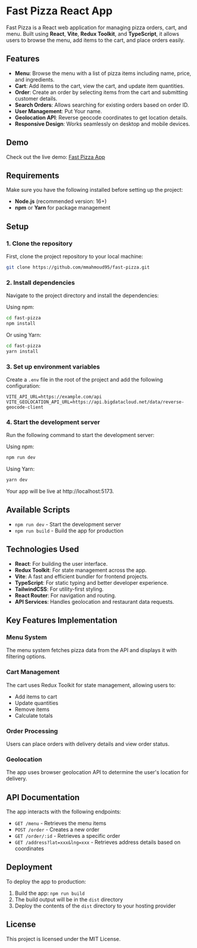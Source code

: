 # Fast Pizza React App

Fast Pizza is a React web application for managing pizza orders, cart, and menu. Built using **React**, **Vite**, **Redux Toolkit**, and **TypeScript**, it allows users to browse the menu, add items to the cart, and place orders easily.

## Features

- **Menu**: Browse the menu with a list of pizza items including name, price, and ingredients.
- **Cart**: Add items to the cart, view the cart, and update item quantities.
- **Order**: Create an order by selecting items from the cart and submitting customer details.
- **Search Orders**: Allows searching for existing orders based on order ID.
- **User Management**: Put Your name.
- **Geolocation API**: Reverse geocode coordinates to get location details.
- **Responsive Design**: Works seamlessly on desktop and mobile devices.

## Demo

Check out the live demo: [Fast Pizza App](https://fast-pizza-app-demo.example.com)

## Requirements

Make sure you have the following installed before setting up the project:
- **Node.js** (recommended version: 16+)
- **npm** or **Yarn** for package management

## Setup

### 1. Clone the repository

First, clone the project repository to your local machine:

```bash
git clone https://github.com/mmahmoud95/fast-pizza.git
```

### 2. Install dependencies

Navigate to the project directory and install the dependencies:

Using npm:
```bash
cd fast-pizza
npm install
```

Or using Yarn:
```bash
cd fast-pizza
yarn install
```

### 3. Set up environment variables

Create a `.env` file in the root of the project and add the following configuration:

```env
VITE_API_URL=https://example.com/api
VITE_GEOLOCATION_API_URL=https://api.bigdatacloud.net/data/reverse-geocode-client
```

### 4. Start the development server

Run the following command to start the development server:

Using npm:
```bash
npm run dev
```

Using Yarn:
```bash
yarn dev
```

Your app will be live at http://localhost:5173.

## Available Scripts

- `npm run dev` - Start the development server
- `npm run build` - Build the app for production



## Technologies Used

- **React**: For building the user interface.
- **Redux Toolkit**: For state management across the app.
- **Vite**: A fast and efficient bundler for frontend projects.
- **TypeScript**: For static typing and better developer experience.
- **TailwindCSS**: For utility-first styling.
- **React Router**: For navigation and routing.
- **API Services**: Handles geolocation and restaurant data requests.

## Key Features Implementation

### Menu System
The menu system fetches pizza data from the API and displays it with filtering options.

### Cart Management
The cart uses Redux Toolkit for state management, allowing users to:
- Add items to cart
- Update quantities
- Remove items
- Calculate totals

### Order Processing
Users can place orders with delivery details and view order status.

### Geolocation
The app uses browser geolocation API to determine the user's location for delivery.

## API Documentation

The app interacts with the following endpoints:

- `GET /menu` - Retrieves the menu items
- `POST /order` - Creates a new order
- `GET /order/:id` - Retrieves a specific order
- `GET /address?lat=xxx&lng=xxx` - Retrieves address details based on coordinates


## Deployment

To deploy the app to production:

1. Build the app: `npm run build`
2. The build output will be in the `dist` directory
3. Deploy the contents of the `dist` directory to your hosting provider


## License

This project is licensed under the MIT License.

